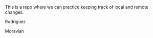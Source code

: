 This is a repo where we can practice keeping track of local and remote 
changes.

Rodriguez


Moravian

